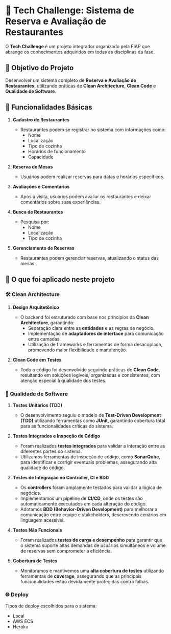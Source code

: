 # 🍴 Tech Challenge: Sistema de Reserva e Avaliação de Restaurantes

O **Tech Challenge** é um projeto integrador organizado pela FIAP que abrange os conhecimentos adquiridos em todas as disciplinas da fase. 

## 🚀 Objetivo do Projeto

Desenvolver um sistema completo de **Reserva e Avaliação de Restaurantes**, utilizando práticas de **Clean Architecture**, **Clean Code** e **Qualidade de Software**.

## 📝 Funcionalidades Básicas

1. **Cadastro de Restaurantes**  
   - Restaurantes podem se registrar no sistema com informações como:  
     - Nome  
     - Localização  
     - Tipo de cozinha  
     - Horários de funcionamento  
     - Capacidade  

2. **Reserva de Mesas**  
   - Usuários podem realizar reservas para datas e horários específicos.

3. **Avaliações e Comentários**  
   - Após a visita, usuários podem avaliar os restaurantes e deixar comentários sobre suas experiências.

4. **Busca de Restaurantes**  
   - Pesquisa por:  
     - Nome  
     - Localização  
     - Tipo de cozinha  

5. **Gerenciamento de Reservas**  
   - Restaurantes podem gerenciar reservas, atualizando o status das mesas.

## 🎯 O que foi aplicado neste projeto

### 🛠️ Clean Architecture

1. **Design Arquitetônico**  
   - O backend foi estruturado com base nos princípios da **Clean Architecture**, garantindo:  
     - Separação clara entre as **entidades** e as regras de negócio.  
     - Implementação de **adaptadores de interface** para comunicação entre camadas.  
     - Utilização de frameworks e ferramentas de forma desacoplada, promovendo maior flexibilidade e manutenção.

2. **Clean Code em Testes**  
   - Todo o código foi desenvolvido seguindo práticas de **Clean Code**, resultando em soluções legíveis, organizadas e consistentes, com atenção especial à qualidade dos testes.

### 🧪 Qualidade de Software

1. **Testes Unitários (TDD)**  
   - O desenvolvimento seguiu o modelo de **Test-Driven Development (TDD)** utilizando ferramentas como **JUnit**, garantindo cobertura total para as funcionalidades críticas do sistema.

2. **Testes Integrados e Inspeção de Código**  
   - Foram realizados **testes integrados** para validar a interação entre as diferentes partes do sistema.  
   - Utilizamos ferramentas de inspeção de código, como **SonarQube**, para identificar e corrigir eventuais problemas, assegurando alta qualidade do código.

3. **Testes de Integração no Controller, CI e BDD**  
   - Os **controllers** foram amplamente testados para validar a lógica de negócios.  
   - Implementamos um pipeline de **CI/CD**, onde os testes são automaticamente executados em cada alteração do código.  
   - Adotamos **BDD (Behavior-Driven Development)** para melhorar a comunicação entre equipe e stakeholders, descrevendo cenários em linguagem acessível.

4. **Testes Não Funcionais**  
   - Foram realizados **testes de carga e desempenho** para garantir que o sistema suporte altas demandas de usuários simultâneos e volume de reservas sem comprometer a eficiência.

5. **Cobertura de Testes**  
   - Monitoramos e mantivemos uma **alta cobertura de testes** utilizando ferramentas de **coverage**, assegurando que as principais funcionalidades estão devidamente protegidas contra falhas.

### 🌐 Deploy

Tipos de deploy escolhidos para o sistema:  
- Local  
- AWS ECS  
- Heroku
